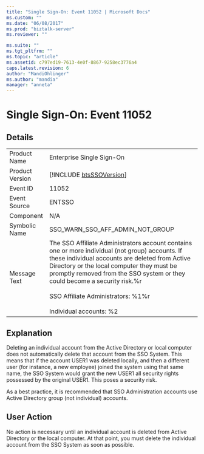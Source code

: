```yaml
---
title: "Single Sign-On: Event 11052 | Microsoft Docs"
ms.custom: ""
ms.date: "06/08/2017"
ms.prod: "biztalk-server"
ms.reviewer: ""

ms.suite: ""
ms.tgt_pltfrm: ""
ms.topic: "article"
ms.assetid: c797ed19-7613-4e0f-8867-9258ec3776a4
caps.latest.revision: 6
author: "MandiOhlinger"
ms.author: "mandia"
manager: "anneta"
---
```

# Single Sign-On: Event 11052
## Details  
  
|                 |                                                                                                                                                                                                                                                                                                                                                                  |
|-----------------|------------------------------------------------------------------------------------------------------------------------------------------------------------------------------------------------------------------------------------------------------------------------------------------------------------------------------------------------------------------|
|  Product Name   |                                                                                                                                                                    Enterprise Single Sign-On                                                                                                                                                                     |
| Product Version |                                                                                                                                                   [!INCLUDE [btsSSOVersion](../includes/btsssoversion-md.md)]                                                                                                                                                    |
|    Event ID     |                                                                                                                                                                              11052                                                                                                                                                                               |
|  Event Source   |                                                                                                                                                                              ENTSSO                                                                                                                                                                              |
|    Component    |                                                                                                                                                                               N/A                                                                                                                                                                                |
|  Symbolic Name  |                                                                                                                                                                 SSO_WARN_SSO_AFF_ADMIN_NOT_GROUP                                                                                                                                                                 |
|  Message Text   | The SSO Affiliate Administrators account contains one or more individual (not group) accounts. If these individual accounts are deleted from Active Directory or the local computer they must be promptly removed from the SSO system or they could become a security risk.%r<br /><br /> SSO Affiliate Administrators: %1%r<br /><br /> Individual accounts: %2 |
  
## Explanation  
 Deleting an individual account from the Active Directory or local computer does not automatically delete that account from the SSO System. This means that if the account USER1 was deleted locally, and then a different user (for instance, a new employee) joined the system using that same name, the SSO System would grant the new USER1 all security rights possessed by the original USER1. This poses a security risk.  
  
 As a best practice, it is recommended that SSO Administration accounts use Active Directory group (not individual) accounts.  
  
## User Action  
 No action is necessary until an individual account is deleted from Active Directory or the local computer. At that point, you must delete the individual account from the SSO System as soon as possible.